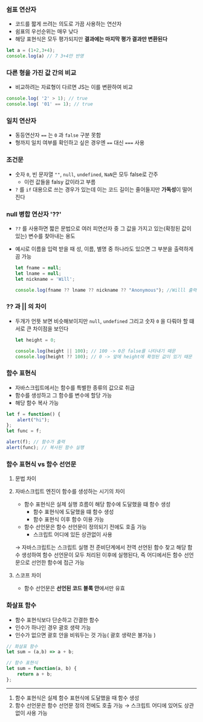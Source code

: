 ### 쉼표 연산자

- 코드를 짧게 쓰려는 의도로 가끔 사용하는 연산자
- 쉼표의 우선순위는 매우 낮다
- 해당 표현식은 모두 평가되지만 **결과에는 마지막 평가 결과만 변환된다**

```jsx
let a = (1+2,3+4);
console.log(a) // 7 3+4만 반영
```

### 다른 형을 가진 값 간의 비교

- 비교하려는 자료형이 다르면 JS는 이를 변환하여 비교

```jsx
console.log( '2' > 1); // true
console.log( '01' == 1); // true
```

### 일치 연산자

- 동등연산자 `==` 는 `0` 과 `false` 구분 못함
- 형까지 일치 여부를 확인하고 싶은 경우엔 `==` 대신 `===` 사용

### 조건문

- 숫자 `0`, 빈 문자열 `""`, `null`, `undefined`, `NaN`은 모두 false로 간주
    - 이런 값들을 falsy 값이라고 부름
- `?` 를 `if` 대용으로 쓰는 경우가 있는데 이는 코드 길이는 줄어들지만 **가독성**이 떨어진다

### null 병합 연산자 '??'

- `??` 를 사용하면 짧은 문법으로 여러 피연산자 중 그 값을 가지고 있는(확정된 값이 있는) 변수를 찾아내는 용도
- 예시로 이름을 입력 받을 때 성, 이름, 별명 중 하나라도 있으면 그 부분을 출력하게끔 가능

    ```jsx
    let fname = null;
    let lname = null;
    let nickname = 'Will';

    console.log(fname ?? lname ?? nickname ?? "Anonymous"); //Willl 출력
    ```

### ?? 과 || 의 차이

- 두개가 언뜻 보면 비슷해보이지만 `null`, `undefined` 그리고 숫자 `0` 을 다뤄야 할 떄 서로 큰 차이점을 보인다

    ```jsx
    let height = 0;

    console.log(height || 100); // 100 -> 0은 false를 나타내기 때문
    console.log(height ?? 100); // 0 -> 앞에 height에 확정된 값이 있기 때문
    ```

### 함수 표현식

- 자바스크립트에서는 함수를 특별한 종류의 값으로 취급
- 함수를 생성하고 그 함수를 변수에 할당 가능
- 해당 함수 복사 가능

```jsx
let f = function() {
	alert("hi");
};
let func = f;

alert(f); // 함수가 출력
alert(func); // 복사된 함수 실행
```

### 함수 표현식 vs 함수 선언문

1. 문법 차이
2. 자바스크립트 엔진이 함수를 생성하는 시기의 차이
    - 함수 표현식은 실제 실행 흐름이 해당 함수에 도달했을 떄 함수 생성
        - 함수 표현식에 도달했을 떄 함수 생성
        - 함수 표현식 이후 함수 이용 가능
    - 함수 선언문은 함수 선언문이 정의되기 전에도 호출 가능
        - 스크립트 어디에 있든 상관없이 사용

    → 자바스크립트는 스크립트 실행 전 준비단계에서 전역 선언된 함수 찾고 해당 함수 생성하여 함수  선언문이 모두 처리된 이후에 실행된다, 즉 어디에서든 함수 선언문으로 선언한 함수에 접근 가능

3. 스코프 차이
    - 함수 선언문은 **선언된 코드 블록 안**에서만 유효

### 화살표 함수

- 함수 표현식보다 단순하고 간결한 함수
- 인수가 하나인 경우 괄호 생략 가능
- 인수가 없으면 괄호 안을 비워두는 것 가능( 괄호 생략은 불가능 )

```jsx
// 화살표 함수
let sum = (a,b) => a + b;

// 함수 표현식
let sum = function(a, b) {
	return a + b;
};
```

---

1. 함수 표현식은 실제 함수 표현식에 도달했을 때 함수 생성
2. 함수 선언문은 함수 선언문 정의 전에도 호출 가능 → 스크립트 어디에 있어도 상관없이 사용 가능